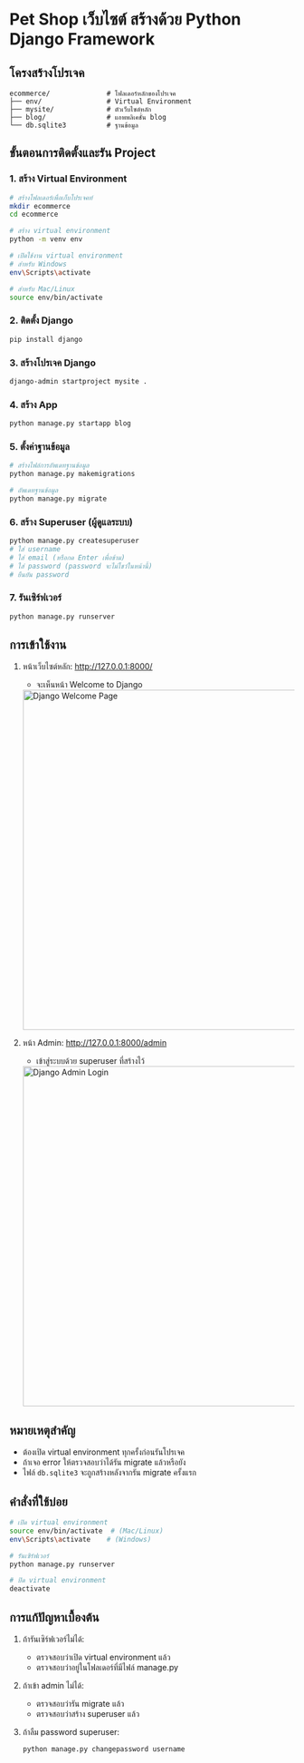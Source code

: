 # Pet Shop เว็บไซต์ สร้างด้วย Python Django Framework

## โครงสร้างโปรเจค
```
ecommerce/              # โฟลเดอร์หลักของโปรเจค
├── env/                # Virtual Environment
├── mysite/             # ตัวเว็บไซต์หลัก
├── blog/               # แอพพลิเคชั่น blog
└── db.sqlite3          # ฐานข้อมูล
```

## ขั้นตอนการติดตั้งและรัน Project

### 1. สร้าง Virtual Environment
```bash
# สร้างโฟลเดอร์เพื่อเก็บโปรเจคท์
mkdir ecommerce
cd ecommerce

# สร้าง virtual environment
python -m venv env

# เปิดใช้งาน virtual environment
# สำหรับ Windows
env\Scripts\activate

# สำหรับ Mac/Linux
source env/bin/activate
```

### 2. ติดตั้ง Django
```bash
pip install django
```

### 3. สร้างโปรเจค Django
```bash
django-admin startproject mysite .
```

### 4. สร้าง App
```bash
python manage.py startapp blog
```

### 5. ตั้งค่าฐานข้อมูล
```bash
# สร้างไฟล์การอัพเดทฐานข้อมูล
python manage.py makemigrations

# อัพเดทฐานข้อมูล
python manage.py migrate
```

### 6. สร้าง Superuser (ผู้ดูแลระบบ)
```bash
python manage.py createsuperuser
# ใส่ username
# ใส่ email (หรือกด Enter เพื่อข้าม)
# ใส่ password (password จะไม่โชว์ในหน้านี้)
# ยืนยัน password
```

### 7. รันเซิร์ฟเวอร์
```bash
python manage.py runserver
```

## การเข้าใช้งาน

1. หน้าเว็บไซต์หลัก: http://127.0.0.1:8000/
   - จะเห็นหน้า Welcome to Django

   <img src="https://drive.google.com/uc?export=view&id=1octX1nGpWDM7f0B-qnP-LMdivX9BYETO" alt="Django Welcome Page" width="600"/>

2. หน้า Admin: http://127.0.0.1:8000/admin
   - เข้าสู่ระบบด้วย superuser ที่สร้างไว้

   <img src="https://drive.google.com/uc?export=view&id=1pvaIfz9N1N9P7FlZdsdi2SJTBik__k-f" alt="Django Admin Login" width="600"/>

## หมายเหตุสำคัญ
- ต้องเปิด virtual environment ทุกครั้งก่อนรันโปรเจค
- ถ้าเจอ error ให้ตรวจสอบว่าได้รัน migrate แล้วหรือยัง
- ไฟล์ `db.sqlite3` จะถูกสร้างหลังจากรัน migrate ครั้งแรก

## คำสั่งที่ใช้บ่อย
```bash
# เปิด virtual environment
source env/bin/activate  # (Mac/Linux)
env\Scripts\activate    # (Windows)

# รันเซิร์ฟเวอร์
python manage.py runserver

# ปิด virtual environment
deactivate
```

## การแก้ปัญหาเบื้องต้น

1. ถ้ารันเซิร์ฟเวอร์ไม่ได้:
   - ตรวจสอบว่าเปิด virtual environment แล้ว
   - ตรวจสอบว่าอยู่ในโฟลเดอร์ที่มีไฟล์ manage.py

2. ถ้าเข้า admin ไม่ได้:
   - ตรวจสอบว่ารัน migrate แล้ว
   - ตรวจสอบว่าสร้าง superuser แล้ว

3. ถ้าลืม password superuser:
   ```bash
   python manage.py changepassword username
   ```